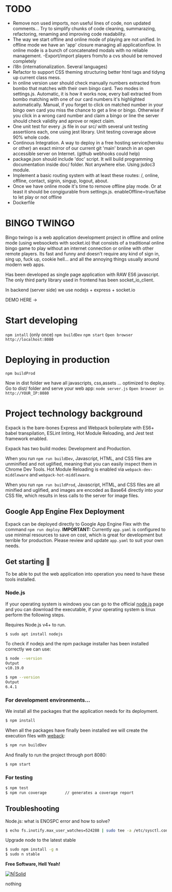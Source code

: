 # TODO
- Remove non used imports, non useful lines of code, non updated comments... Try to simplify chunks of code cleaning, summarazing, refactoring, renaming and improving code readability.  
- The way we start offline and online mode of playing are not unified. In offline mode we have an 'app' closure managing all applicationflow. In online mode is a bunch of concatenated modals with no reliable management.
-Export/import players from/to a cvs should be removed completely
- i18n (internationalization. Several languages)
- Refactor to support CSS theming structuring better html tags and tidyng up current class mess.
- In online version user should check manually numbers extracted from bombo that matches with their own bingo card. Two modes in settings.js. Automatic, it is how it works now, every ball extracted from bombo matching with one of our card numbers it's highlighted automatically. Manual, if you forget to click on matched number in your bingo own card you miss the chance to get a line or bingo. Otherwise if you click in a wrong card number and claim a bingo or line the server should check validity and aprove or reject claim.
- One unit test for every .js file in our src/ with several unit testing assertiions each, one using jest library. Unit testing coverage above 90% whole code.
- Continous Integration. A way to deploy in a free hosting service(heroku or other) an exact mirror of our current git 'main' branch in an open accessible server on Internet. (github webhooks could help)
- package.json should include 'doc' script. It will build programming documentation inside doc/ folder. Not anywhere else. Using jsdoc3 module.
- Implement a basic routing system with at least these routes: /, online, offline, contact, signin, singup, logout, about.
- Once we have online mode it's time to remove offline play mode. Or at least it should be congigurable from settings.js. enableOffline=true/false to let play or not offline
- Dockerfile


# BINGO TWINGO
Bingo twingo is a web application development project in offline and online mode (using websockets with socket.io) that consists of a traditional online bingo game to play without an internet connection or online with other remote players. Its fast and funny and doesn't require any kind of sign in, sing up, fuck up, cookie hell... and all the annoying things usually around modern web apps.

Has been developed as single page application with RAW ES6 javascript. The only third party library used in frontend has been socket_io_client.

In backend (server side) we use nodejs + express + socket.io

DEMO HERE ->

# Start developing
`npm intall`   (only once)
`npm buildDev`
`npm start`
`Open browser http://localhost:8080`
 

# Deploying in production 
`npm buildProd`

Now in dist folder we have all javascripts, css,assets ... optimized to deploy.
Go to dist/ folder and serve your web app:
`node server.js`
`Open browser in http://YOUR_IP:8080`


# Project technology background 

Expack is the bare-bones Express and Webpack boilerplate with ES6+ babel transpilation, ESLint linting, Hot Module Reloading, and Jest test framework enabled.

Expack has two build modes: Development and Production.

When you run `npm run buildDev`, Javascript, HTML, and CSS files are unminified and not uglified, meaning that you can easily inspect them in Chrome Dev Tools. Hot Module Reloading is enabled via `webpack-dev-middleware` and `webpack-hot-middleware`. 

When you run `npm run buildProd`, Javascript, HTML, and CSS files are all minified and uglified, and images are encoded as Base64 directly into your CSS file, which results in less calls to the server for image files.

## Google App Engine Flex Deployment

Expack can be deployed directly to Google App Engine Flex with the command `npm run deploy`. **IMPORTANT:** Currently `app.yaml` is configured to use minimal resources to save on cost, which is great for development but terrible for production. Please review and update `app.yaml` to suit your own needs.

## Get starting 🚀
To be able to put the web application into operation you need to have these tools installed.

### Node.js
If your operating system is windows you can go to the official [node.js][nodejs] page and you can download the executable, if your operating system is linux perform the following steps.

Requires Node.js v4+ to run.
```sh
$ sudo apt install nodejs
```

To check if nodejs and the npm package installer has been installed correctly we can use:
```sh
$ node --version
Output
v10.19.0

$ npm --version
Output
6.4.1
```

### For development environments…

We install all the packages that the application needs for its deployment.
``` sh
$ npm install
```
When all the packages have finally been installed we will create the execution files with [weback][webpack]:
``` sh
$ npm run buildDev
```
And finally to run the project through port 8080:
``` sh
$ npm start
```
### For testing
``` sh
$ npm test
$ npm run coverage        // generates a coverage report
```

## Troubleshooting

Node.js: what is ENOSPC error and how to solve?
``` sh
$ echo fs.inotify.max_user_watches=524288 | sudo tee -a /etc/sysctl.conf && sudo sysctl -p
```

Upgrade node to the latest stable
``` sh
$ sudo npm install -g n
$ sudo n stable
```
**Free Software, Hell Yeah!**

   [nodejs]: <https://nodejs.org/es/>
   [webpack]: <https://webpack.js.org/>


[![N|Solid](https://lh3.googleusercontent.com/proxy/lV8-HvS-mrklSXCb96a9BHsa-oEQFD9vtc4xrAMRkJUfL1Rjc09PTSPbWg_WQV2PaWHlLDmI3rtHe4Au4bzB4qrOAJ5EsdCyzomxkUlma7L4l9qZrQXt6C0_IWlXt4uUtCY0j0iud64B6gfulTmkUnc-msves_E)](https://nodesource.com/products/nsolid)

nothing